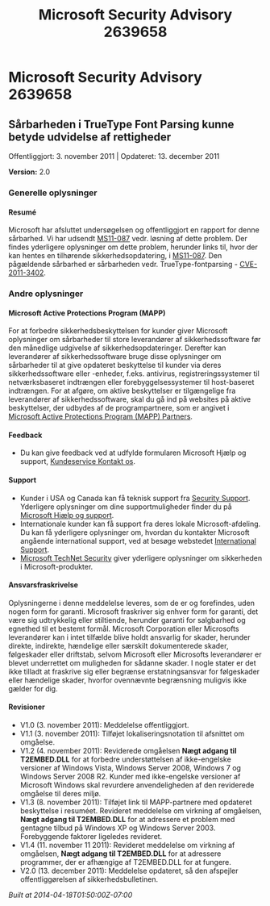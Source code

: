﻿---
title: Microsoft Security Advisory 2639658
TOCTitle: "2639658"
ms:assetid: "2639658"
ms:mtpsurl: https://technet.microsoft.com/da-DK/library/2639658(v=Security.10)
ms:contentKeyID: 61223841
ms.date: 04/18/2014
mtps_version: v=Security.10
ms.translationtype: HT
---

# Microsoft Security Advisory 2639658

## Sårbarheden i TrueType Font Parsing kunne betyde udvidelse af rettigheder

Offentliggjort: 3. november 2011 | Opdateret: 13. december 2011

**Version:** 2.0

### Generelle oplysninger

#### Resumé

Microsoft har afsluttet undersøgelsen og offentliggjort en rapport for denne sårbarhed. Vi har udsendt [MS11-087](http://go.microsoft.com/fwlink/?linkid=233008) vedr. løsning af dette problem. Der findes yderligere oplysninger om dette problem, herunder links til, hvor der kan hentes en tilhørende sikkerhedsopdatering, i [MS11-087](http://go.microsoft.com/fwlink/?linkid=233008). Den pågældende sårbarhed er sårbarheden vedr. TrueType-fontparsing - [CVE-2011-3402](http://www.cve.mitre.org/cgi-bin/cvename.cgi?name=cve-2011-3402).

### Andre oplysninger

#### Microsoft Active Protections Program (MAPP)

For at forbedre sikkerhedsbeskyttelsen for kunder giver Microsoft oplysninger om sårbarheder til store leverandører af sikkerhedssoftware før den månedlige udgivelse af sikkerhedsopdateringer. Derefter kan leverandører af sikkerhedssoftware bruge disse oplysninger om sårbarheder til at give opdateret beskyttelse til kunder via deres sikkerhedssoftware eller -enheder, f.eks. antivirus, registreringssystemer til netværksbaseret indtrængen eller forebyggelsessystemer til host-baseret indtrængen. For at afgøre, om aktive beskyttelser er tilgængelige fra leverandører af sikkerhedssoftware, skal du gå ind på websites på aktive beskyttelser, der udbydes af de programpartnere, som er angivet i [Microsoft Active Protections Program (MAPP) Partners](http://go.microsoft.com/fwlink/?linkid=215201).

#### Feedback

  - Du kan give feedback ved at udfylde formularen Microsoft Hjælp og support, [Kundeservice Kontakt os](https://support.microsoft.com/common/survey.aspx?scid=sw;en;1257&showpage=1&ws=technet&sd=tech).

#### Support

  - Kunder i USA og Canada kan få teknisk support fra [Security Support](http://go.microsoft.com/fwlink/?linkid=21131). Yderligere oplysninger om dine supportmuligheder finder du på [Microsoft Hjælp og support](http://support.microsoft.com/).
  - Internationale kunder kan få support fra deres lokale Microsoft-afdeling. Du kan få yderligere oplysninger om, hvordan du kontakter Microsoft angående international support, ved at besøge webstedet [International Support](http://go.microsoft.com/fwlink/?linkid=21155).
  - [Microsoft TechNet Security](http://go.microsoft.com/fwlink/?linkid=21132) giver yderligere oplysninger om sikkerheden i Microsoft-produkter.

#### Ansvarsfraskrivelse

Oplysningerne i denne meddelelse leveres, som de er og forefindes, uden nogen form for garanti. Microsoft fraskriver sig enhver form for garanti, det være sig udtrykkelig eller stiltiende, herunder garanti for salgbarhed og egnethed til et bestemt formål. Microsoft Corporation eller Microsofts leverandører kan i intet tilfælde blive holdt ansvarlig for skader, herunder direkte, indirekte, hændelige eller særskilt dokumenterede skader, følgeskader eller driftstab, selvom Microsoft eller Microsofts leverandører er blevet underrettet om muligheden for sådanne skader. I nogle stater er det ikke tilladt at fraskrive sig eller begrænse erstatningsansvar for følgeskader eller hændelige skader, hvorfor ovennævnte begrænsning muligvis ikke gælder for dig.

#### Revisioner

  - V1.0 (3. november 2011): Meddelelse offentliggjort.
  - V1.1 (3. november 2011): Tilføjet lokaliseringsnotation til afsnittet om omgåelse.
  - V1.2 (4. november 2011): Reviderede omgåelsen **Nægt adgang til T2EMBED.DLL** for at forbedre understøttelsen af ikke-engelske versioner af Windows Vista, Windows Server 2008, Windows 7 og Windows Server 2008 R2. Kunder med ikke-engelske versioner af Microsoft Windows skal revurdere anvendeligheden af den reviderede omgåelse til deres miljø.
  - V1.3 (8. november 2011): Tilføjet link til MAPP-partnere med opdateret beskyttelse i resuméet. Revideret meddelelse om virkning af omgåelsen, **Nægt adgang til T2EMBED.DLL** for at adressere et problem med gentagne tilbud på Windows XP og Windows Server 2003. Forebyggende faktorer ligeledes revideret.
  - V1.4 (11. november 11 2011): Revideret meddelelse om virkning af omgåelsen, **Nægt adgang til T2EMBED.DLL** for at adressere programmer, der er afhængige af T2EMBED.DLL for at fungere.
  - V2.0 (13. december 2011): Meddelelse opdateret, så den afspejler offentliggørelsen af sikkerhedsbulletinen.

*Built at 2014-04-18T01:50:00Z-07:00*

